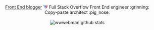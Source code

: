<p align="center">
 <a href="https://webman.pro/blog">Front End blogger</a> <img src="/wwwebman.svg" width="15px" /> 
 Full Stack Overflow Front End engineer :grinning:
 Copy-paste architect :pig_nose:
</p>

<p align="center">
 <img align="center" alt="wwwebman github stats" src="https://github-readme-stats.vercel.app/api?username=wwwebman&bg_color=5,2979ff,448aff&title_color=fff&text_color=fff&show_icons=true&theme=radical" />
</p>
